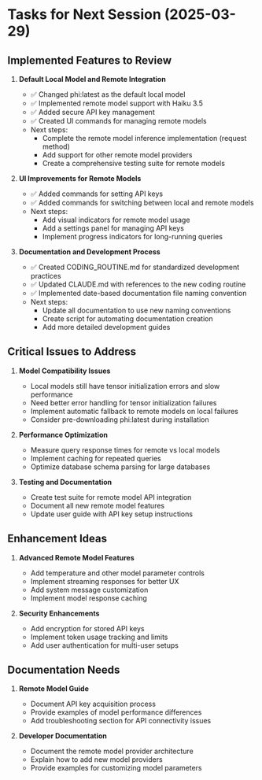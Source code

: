 # Tasks for Next Session (2025-03-29)

## Implemented Features to Review
1. **Default Local Model and Remote Integration**
   - ✅ Changed phi:latest as the default local model
   - ✅ Implemented remote model support with Haiku 3.5
   - ✅ Added secure API key management
   - ✅ Created UI commands for managing remote models
   - Next steps:
     - Complete the remote model inference implementation (request method)
     - Add support for other remote model providers
     - Create a comprehensive testing suite for remote models

2. **UI Improvements for Remote Models**
   - ✅ Added commands for setting API keys
   - ✅ Added commands for switching between local and remote models
   - Next steps:
     - Add visual indicators for remote model usage
     - Add a settings panel for managing API keys
     - Implement progress indicators for long-running queries

3. **Documentation and Development Process**
   - ✅ Created CODING_ROUTINE.md for standardized development practices
   - ✅ Updated CLAUDE.md with references to the new coding routine
   - ✅ Implemented date-based documentation file naming convention
   - Next steps:
     - Update all documentation to use new naming conventions
     - Create script for automating documentation creation
     - Add more detailed development guides

## Critical Issues to Address

1. **Model Compatibility Issues**
   - Local models still have tensor initialization errors and slow performance
   - Need better error handling for tensor initialization failures
   - Implement automatic fallback to remote models on local failures
   - Consider pre-downloading phi:latest during installation

2. **Performance Optimization**
   - Measure query response times for remote vs local models
   - Implement caching for repeated queries
   - Optimize database schema parsing for large databases

3. **Testing and Documentation**
   - Create test suite for remote model API integration
   - Document all new remote model features
   - Update user guide with API key setup instructions

## Enhancement Ideas

1. **Advanced Remote Model Features**
   - Add temperature and other model parameter controls
   - Implement streaming responses for better UX
   - Add system message customization
   - Implement model response caching

2. **Security Enhancements**
   - Add encryption for stored API keys
   - Implement token usage tracking and limits
   - Add user authentication for multi-user setups

## Documentation Needs

1. **Remote Model Guide**
   - Document API key acquisition process
   - Provide examples of model performance differences
   - Add troubleshooting section for API connectivity issues

2. **Developer Documentation**
   - Document the remote model provider architecture
   - Explain how to add new model providers
   - Provide examples for customizing model parameters
